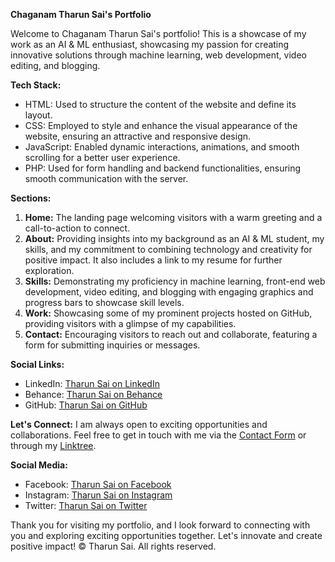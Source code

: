 **Chaganam Tharun Sai's Portfolio**

Welcome to Chaganam Tharun Sai's portfolio! This is a showcase of my work as an AI & ML enthusiast, showcasing my passion for creating innovative solutions through machine learning, web development, video editing, and blogging. 

**Tech Stack:**
- HTML: Used to structure the content of the website and define its layout.
- CSS: Employed to style and enhance the visual appearance of the website, ensuring an attractive and responsive design.
- JavaScript: Enabled dynamic interactions, animations, and smooth scrolling for a better user experience.
- PHP: Used for form handling and backend functionalities, ensuring smooth communication with the server.

**Sections:**
1. **Home:** The landing page welcoming visitors with a warm greeting and a call-to-action to connect.
2. **About:** Providing insights into my background as an AI & ML student, my skills, and my commitment to combining technology and creativity for positive impact. It also includes a link to my resume for further exploration.
3. **Skills:** Demonstrating my proficiency in machine learning, front-end web development, video editing, and blogging with engaging graphics and progress bars to showcase skill levels.
4. **Work:** Showcasing some of my prominent projects hosted on GitHub, providing visitors with a glimpse of my capabilities.
5. **Contact:** Encouraging visitors to reach out and collaborate, featuring a form for submitting inquiries or messages.

**Social Links:**
- LinkedIn: [Tharun Sai on LinkedIn](https://www.linkedin.com/in/tharun-sai)
- Behance: [Tharun Sai on Behance](https://www.behance.net/tarunsai12)
- GitHub: [Tharun Sai on GitHub](https://github.com/Tarunn06)

**Let's Connect:** I am always open to exciting opportunities and collaborations. Feel free to get in touch with me via the [Contact Form](#contact) or through my [Linktree](https://linktr.ee/tarunn_06).

**Social Media:**
- Facebook: [Tharun Sai on Facebook](https://www.facebook.com/TarunnSaii?mibextid=ZbWKwL)
- Instagram: [Tharun Sai on Instagram](https://www.instagram.com/_tarunn_06/)
- Twitter: [Tharun Sai on Twitter](https://twitter.com/tarunn_066)

Thank you for visiting my portfolio, and I look forward to connecting with you and exploring exciting opportunities together. Let's innovate and create positive impact! &#169; Tharun Sai. All rights reserved.

